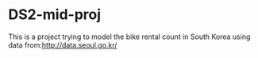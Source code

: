 # DS2-mid-proj
This is a project trying to model the bike rental count in South Korea using data from:http://data.seoul.go.kr/